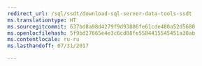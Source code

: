 ```yaml
---
redirect_url: /sql/ssdt/download-sql-server-data-tools-ssdt
ms.translationtype: HT
ms.sourcegitcommit: 637bd8a98d4279f9d93806fe61cde480a52d5680
ms.openlocfilehash: 5f9bd27665e4e3c6cd08fe5584415545451a30ab
ms.contentlocale: ru-ru
ms.lasthandoff: 07/31/2017

---
```


